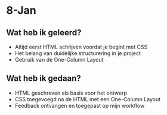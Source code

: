 # 8-Jan
## Wat heb ik geleerd?
- Altijd eerst HTML schrijven voordat je begint met CSS
- Het belang van duidelijke structurering in je project
- Gebruik van de One-Column Layout

## Wat heb ik gedaan?
- HTML geschreven als basis voor het ontwerp
- CSS toegevoegd na de HTML met een One-Column Layout
- Feedback ontvangen en toegepast op mijn workflow

